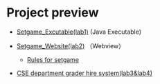 # Project preview

- [Setgame_Excutable(lab1)](https://github.com/Lucas-TY/Butterfly/releases/tag/v1.0) (Java Executable)
- [Setgame_Website(lab2)](https://setgame.lucas-ty.space/) （Webview）
  - [Rules for setgame](https://en.wikipedia.org/wiki/Set_(card_game)) 


- [CSE department grader hire system(lab3&lab4)](https://butterfly.lucas-ty.monster/)


